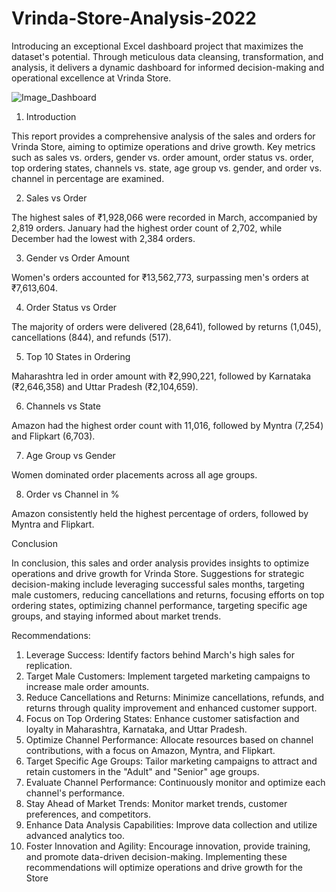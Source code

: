 # Vrinda-Store-Analysis-2022
Introducing an exceptional Excel dashboard project that maximizes the dataset's potential. Through meticulous data cleansing, transformation, and analysis, it delivers a dynamic dashboard for informed decision-making and operational excellence at Vrinda Store.

![Image_Dashboard](https://github.com/ysonkhiya122/Vrinda-Store-Analysis-2022/assets/108086425/9634c411-6305-4f92-a370-9a45cc399378)

1. Introduction

This report provides a comprehensive analysis of the sales and orders for Vrinda Store, aiming to optimize operations and drive growth. Key metrics such as sales vs. orders, gender vs. order amount, order status vs. order, top ordering states, channels vs. state, age group vs. gender, and order vs. channel in percentage are examined.

2. Sales vs Order

The highest sales of ₹1,928,066 were recorded in March, accompanied by 2,819 orders. January had the highest order count of 2,702, while December had the lowest with 2,384 orders.

3. Gender vs Order Amount

Women's orders accounted for ₹13,562,773, surpassing men's orders at ₹7,613,604.

4. Order Status vs Order

The majority of orders were delivered (28,641), followed by returns (1,045), cancellations (844), and refunds (517).

5. Top 10 States in Ordering

Maharashtra led in order amount with ₹2,990,221, followed by Karnataka (₹2,646,358) and Uttar Pradesh (₹2,104,659).

6. Channels vs State

Amazon had the highest order count with 11,016, followed by Myntra (7,254) and Flipkart (6,703).

7. Age Group vs Gender

Women dominated order placements across all age groups.

8. Order vs Channel in %

Amazon consistently held the highest percentage of orders, followed by Myntra and Flipkart.

Conclusion

In conclusion, this sales and order analysis provides insights to optimize operations and drive growth for Vrinda Store. Suggestions for strategic decision-making include leveraging successful sales months, targeting male customers, reducing cancellations and returns, focusing efforts on top ordering states, optimizing channel performance, targeting specific age groups, and staying informed about market trends.

Recommendations:

1. Leverage Success: Identify factors behind March's high sales for replication.
2. Target Male Customers: Implement targeted marketing campaigns to increase
male order amounts.
3. Reduce Cancellations and Returns: Minimize cancellations, refunds, and returns 
through quality improvement and enhanced customer support.
4. Focus on Top Ordering States: Enhance customer satisfaction and loyalty in 
Maharashtra, Karnataka, and Uttar Pradesh.
5. Optimize Channel Performance: Allocate resources based on channel 
contributions, with a focus on Amazon, Myntra, and Flipkart.
6. Target Specific Age Groups: Tailor marketing campaigns to attract and retain 
customers in the "Adult" and "Senior" age groups.
7. Evaluate Channel Performance: Continuously monitor and optimize each 
channel's performance.
8. Stay Ahead of Market Trends: Monitor market trends, customer preferences, 
and competitors.
9. Enhance Data Analysis Capabilities: Improve data collection and utilize advanced 
analytics too.
10. Foster Innovation and Agility: Encourage innovation, provide training, and 
promote data-driven decision-making.
Implementing these recommendations will optimize operations and drive growth for the 
Store
